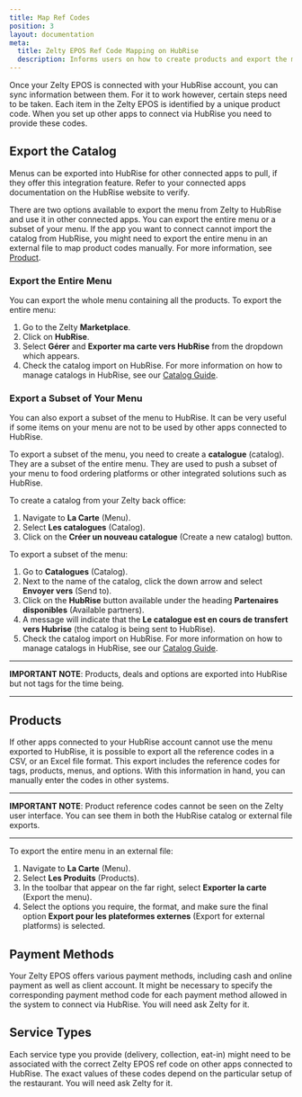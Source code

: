 ```yaml
---
title: Map Ref Codes
position: 3
layout: documentation
meta:
  title: Zelty EPOS Ref Code Mapping on HubRise
  description: Informs users on how to create products and export the menu to map Zelty EPOS ref codes on HubRise or other apps connected to HubRise.
---
```


Once your Zelty EPOS is connected with your HubRise account, you can sync information between them. For it to work however, certain steps need to be taken. Each item in the Zelty EPOS is identified by a unique product code. When you set up other apps to connect via HubRise you need to provide these codes.

## Export the Catalog

Menus can be exported into HubRise for other connected apps to pull, if they offer this integration feature. Refer to your connected apps documentation on the HubRise website to verify.

There are two options available to export the menu from Zelty to HubRise and use it in other connected apps. You can export the entire menu or a subset of your menu. If the app you want to connect cannot import the catalog from HubRise, you might need to export the entire menu in an external file to map product codes manually. For more information, see [Product](/apps/zelty/map-ref-codes/#product).

### Export the Entire Menu

You can export the whole menu containing all the products. To export the entire menu:

1. Go to the Zelty **Marketplace**.
1. Click on **HubRise**.
1. Select **Gérer** and **Exporter ma carte vers HubRise** from the dropdown which appears.
1. Check the catalog import on HubRise. For more information on how to manage catalogs in HubRise, see our [Catalog Guide](/docs/catalog/).

### Export a Subset of Your Menu

You can also export a subset of the menu to HubRise. It can be very useful if some items on your menu are not to be used by other apps connected to HubRise.

To export a subset of the menu, you need to create a **catalogue** (catalog). They are a subset of the entire menu. They are used to push a subset of your menu to food ordering platforms or other integrated solutions such as HubRise.

To create a catalog from your Zelty back office:

1. Navigate to **La Carte** (Menu).
1. Select **Les catalogues** (Catalog).
1. Click on the **Créer un nouveau catalogue** (Create a new catalog) button.

To export a subset of the menu:

1. Go to **Catalogues** (Catalog).
1. Next to the name of the catalog, click the down arrow and select **Envoyer vers** (Send to).
1. Click on the **HubRise** button available under the heading **Partenaires disponibles** (Available partners).
1. A message will indicate that the **Le catalogue est en cours de transfert vers Hubrise** (the catalog is being sent to HubRise).
1. Check the catalog import on HubRise. For more information on how to manage catalogs in HubRise, see our [Catalog Guide](/docs/catalog/).

---

**IMPORTANT NOTE**: Products, deals and options are exported into HubRise but not tags for the time being.

---

## Products

If other apps connected to your HubRise account cannot use the menu exported to HubRise, it is possible to export all the reference codes in a CSV, or an Excel file format. This export includes the reference codes for tags, products, menus, and options. With this information in hand, you can manually enter the codes in other systems.

---

**IMPORTANT NOTE**: Product reference codes cannot be seen on the Zelty user interface. You can see them in both the HubRise catalog or external file exports.

---

To export the entire menu in an external file:

1. Navigate to **La Carte** (Menu).
1. Select **Les Produits** (Products).
1. In the toolbar that appear on the far right, select **Exporter la carte** (Export the menu).
1. Select the options you require, the format, and make sure the final option **Export pour les plateformes externes** (Export for external platforms) is selected.

## Payment Methods

Your Zelty EPOS offers various payment methods, including cash and online payment as well as client account.
It might be necessary to specify the corresponding payment method code for each payment method allowed in the system to connect via HubRise. You will need ask Zelty for it.

## Service Types

Each service type you provide (delivery, collection, eat-in) might need to be associated with the correct Zelty EPOS ref code on other apps connected to HubRise. The exact values of these codes depend on the particular setup of the restaurant. You will need ask Zelty for it.
